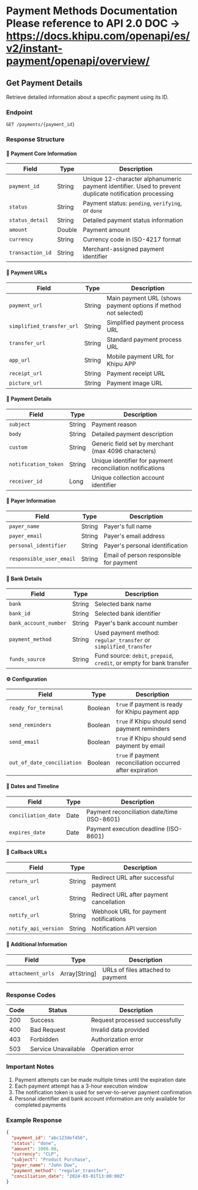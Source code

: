 # Payment Methods Documentation Please reference to API 2.0 DOC -> https://docs.khipu.com/openapi/es/v2/instant-payment/openapi/overview/

## Get Payment Details
Retrieve detailed information about a specific payment using its ID.

### Endpoint
```http
GET /payments/{payment_id}
```

### Response Structure

#### 🔐 Payment Core Information
| Field | Type | Description |
|-------|------|-------------|
| `payment_id` | String | Unique 12-character alphanumeric payment identifier. Used to prevent duplicate notification processing |
| `status` | String | Payment status: `pending`, `verifying`, or `done` |
| `status_detail` | String | Detailed payment status information |
| `amount` | Double | Payment amount |
| `currency` | String | Currency code in ISO-4217 format |
| `transaction_id` | String | Merchant-assigned payment identifier |

#### 🔗 Payment URLs
| Field | Type | Description |
|-------|------|-------------|
| `payment_url` | String | Main payment URL (shows payment options if method not selected) |
| `simplified_transfer_url` | String | Simplified payment process URL |
| `transfer_url` | String | Standard payment process URL |
| `app_url` | String | Mobile payment URL for Khipu APP |
| `receipt_url` | String | Payment receipt URL |
| `picture_url` | String | Payment image URL |

#### 📝 Payment Details
| Field | Type | Description |
|-------|------|-------------|
| `subject` | String | Payment reason |
| `body` | String | Detailed payment description |
| `custom` | String | Generic field set by merchant (max 4096 characters) |
| `notification_token` | String | Unique identifier for payment reconciliation notifications |
| `receiver_id` | Long | Unique collection account identifier |

#### 👤 Payer Information
| Field | Type | Description |
|-------|------|-------------|
| `payer_name` | String | Payer's full name |
| `payer_email` | String | Payer's email address |
| `personal_identifier` | String | Payer's personal identification |
| `responsible_user_email` | String | Email of person responsible for payment |

#### 🏦 Bank Details
| Field | Type | Description |
|-------|------|-------------|
| `bank` | String | Selected bank name |
| `bank_id` | String | Selected bank identifier |
| `bank_account_number` | String | Payer's bank account number |
| `payment_method` | String | Used payment method: `regular_transfer` or `simplified_transfer` |
| `funds_source` | String | Fund source: `debit`, `prepaid`, `credit`, or empty for bank transfer |

#### ⚙️ Configuration
| Field | Type | Description |
|-------|------|-------------|
| `ready_for_terminal` | Boolean | `true` if payment is ready for Khipu payment app |
| `send_reminders` | Boolean | `true` if Khipu should send payment reminders |
| `send_email` | Boolean | `true` if Khipu should send payment by email |
| `out_of_date_conciliation` | Boolean | `true` if payment reconciliation occurred after expiration |

#### 📅 Dates and Timeline
| Field | Type | Description |
|-------|------|-------------|
| `conciliation_date` | Date | Payment reconciliation date/time (ISO-8601) |
| `expires_date` | Date | Payment execution deadline (ISO-8601) |

#### 🔄 Callback URLs
| Field | Type | Description |
|-------|------|-------------|
| `return_url` | String | Redirect URL after successful payment |
| `cancel_url` | String | Redirect URL after payment cancellation |
| `notify_url` | String | Webhook URL for payment notifications |
| `notify_api_version` | String | Notification API version |

#### 📎 Additional Information
| Field | Type | Description |
|-------|------|-------------|
| `attachment_urls` | Array[String] | URLs of files attached to payment |

### Response Codes

| Code | Status | Description |
|------|--------|-------------|
| 200 | Success | Request processed successfully |
| 400 | Bad Request | Invalid data provided |
| 403 | Forbidden | Authorization error |
| 503 | Service Unavailable | Operation error |

### Important Notes

1. Payment attempts can be made multiple times until the expiration date
2. Each payment attempt has a 3-hour execution window
3. The notification token is used for server-to-server payment confirmation
4. Personal identifier and bank account information are only available for completed payments

### Example Response

```json
{
  "payment_id": "abc123def456",
  "status": "done",
  "amount": 1000.00,
  "currency": "CLP",
  "subject": "Product Purchase",
  "payer_name": "John Doe",
  "payment_method": "regular_transfer",
  "conciliation_date": "2024-03-01T13:00:00Z"
}
```
